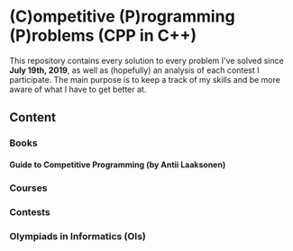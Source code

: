 # (C)ompetitive (P)rogramming (P)roblems (CPP in C++)

This repository contains every solution to every problem I've solved since **July 19th, 2019**, as well as (hopefully) an analysis of each contest I participate. The main purpose is to keep a track of my skills and be more aware of what I have to get better at. 

## Content

### Books

#### Guide to Competitive Programming (by Antii Laaksonen)
####

### Courses
### Contests
### Olympiads in Informatics (OIs)

